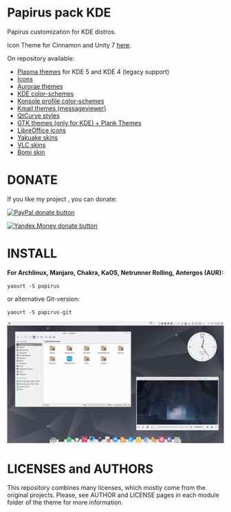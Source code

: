 # Papirus pack KDE
Papirus customization for KDE distros.

Icon Theme for Cinnamon and Unity 7 [here](https://github.com/varlesh/papirus-gtk-icon-theme).

On repository available:
* [Plasma themes](https://github.com/varlesh/papirus-pack-kde/tree/master/plasma-themes) for KDE 5 and KDE 4 (legacy support)
* [Icons](https://github.com/varlesh/papirus-pack-kde/tree/master/icons)
* [Aurorae themes](https://github.com/varlesh/papirus-pack-kde/tree/master/aurorae-themes)
* [KDE color-schemes](https://github.com/varlesh/papirus-pack-kde/tree/master/color-schemes)
* [Konsole profile color-schemes](https://github.com/varlesh/papirus-pack-kde/tree/master/konsole-colorschemes)
* [Kmail themes (messageviewer)](https://github.com/varlesh/papirus-pack-kde/tree/master/kmail-theme)
* [QtCurve styles](https://github.com/varlesh/papirus-pack-kde/tree/master/QtCurve)
* [GTK themes (only for KDE) + Plank Themes](https://github.com/varlesh/papirus-pack-kde/tree/master/gtk-themes)
* [LibreOffice icons](https://github.com/varlesh/papirus-pack-kde/tree/master/libreoffice-icons)
* [Yakuake skins](https://github.com/varlesh/papirus-pack-kde/tree/master/yakuake-skins)
* [VLC skins](https://github.com/varlesh/papirus-pack-kde/tree/master/vlc-skins)
* [Bomi skin](https://github.com/varlesh/papirus-pack-kde/tree/master/bomi-skin)

# DONATE
If you like my project , you can donate:


<span class="paypal"><a href="https://www.paypal.me/varlesh" title="Donate to this project using Paypal"><img src="https://www.paypalobjects.com/en_US/i/btn/btn_donateCC_LG.gif" alt="PayPal donate button" /></a></span>


<span class="Yandex.Money"><a href="http://yasobe.ru/na/varlesh#form_submit" title="Donate to this project using Yandex.Money"><img src="https://money.yandex.ru/img/ym_logo.gif" alt="Yandex.Money donate button" /></a></span>

# INSTALL
**For Archlinux, Manjaro, Chakra, KaOS, Netrunner Rolling, Antergos (AUR):**
```
yaourt -S papirus
```
or alternative Git-version:
```
yaourt -S papirus-git
```

![Screenshot papirus-pack](papirus-pack-preview.png)

# LICENSES and AUTHORS
This repository combines many licenses, which mostly come from the original projects. Please, see AUTHOR and LICENSE pages in each module folder of the theme for more information.